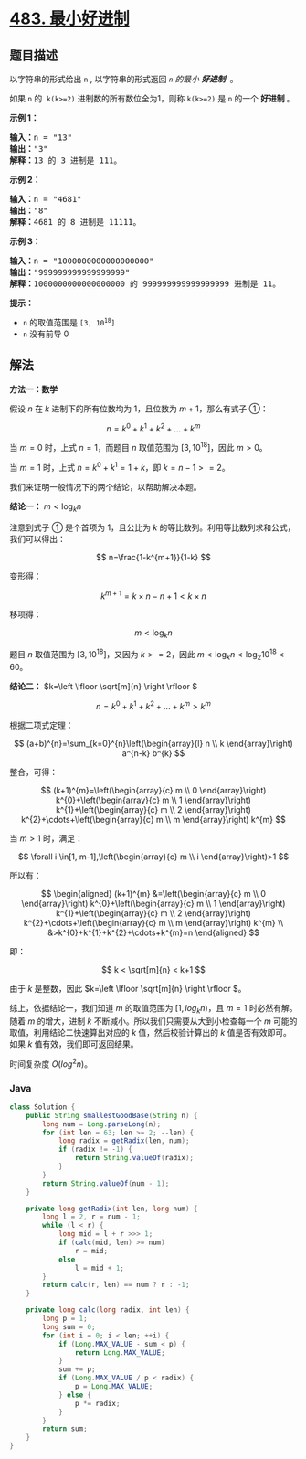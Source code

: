 # [483. 最小好进制](https://leetcode.cn/problems/smallest-good-base)

## 题目描述

<p>以字符串的形式给出 <code>n</code>&nbsp;, 以字符串的形式返回<em> <code>n</code> 的最小 <strong>好进制</strong> </em>&nbsp;。</p>

<p>如果 <code>n</code> 的 &nbsp;<code>k(k&gt;=2)</code>&nbsp;进制数的所有数位全为1，则称&nbsp;<code>k(k&gt;=2)</code>&nbsp;是 <code>n</code> 的一个&nbsp;<strong>好进制&nbsp;</strong>。</p>

<p><strong>示例 1：</strong></p>

<pre>
<strong>输入：</strong>n = "13"
<strong>输出：</strong>"3"
<strong>解释：</strong>13 的 3 进制是 111。
</pre>

<p><strong>示例 2：</strong></p>

<pre>
<strong>输入：</strong>n = "4681"
<strong>输出：</strong>"8"
<strong>解释：</strong>4681 的 8 进制是 11111。
</pre>

<p><strong>示例 3：</strong></p>

<pre>
<strong>输入：</strong>n = "1000000000000000000"
<strong>输出：</strong>"999999999999999999"
<strong>解释：</strong>1000000000000000000 的 999999999999999999 进制是 11。
</pre>

<p><strong>提示：</strong></p>

<ul>
	<li><code>n</code> 的取值范围是&nbsp;<code>[3, 10<sup>18</sup>]</code></li>
	<li><code>n</code> 没有前导 0</li>
</ul>

## 解法

**方法一：数学**

假设 $n$ 在 $k$ 进制下的所有位数均为 $1$，且位数为 $m+1$，那么有式子 ①：

$$
n=k^0+k^1+k^2+...+k^m
$$

当 $m=0$ 时，上式 $n=1$，而题目 $n$ 取值范围为 $[3, 10^{18}]$，因此 $m>0$。

当 $m=1$ 时，上式 $n=k^0+k^1=1+k$，即 $k=n-1>=2$。

我们来证明一般情况下的两个结论，以帮助解决本题。

**结论一：** $m<\log _{k} n$

注意到式子 ① 是个首项为 $1$，且公比为 $k$ 的等比数列。利用等比数列求和公式，我们可以得出：

$$
n=\frac{1-k^{m+1}}{1-k}
$$

变形得：

$$
k^{m+1}=k \times n-n+1 < k \times n
$$

移项得：

$$
m<\log _{k} n
$$

题目 $n$ 取值范围为 $[3, 10^{18}]$，又因为 $k>=2$，因此 $m<\log _{k} n<\log _{2} 10^{18}<60$。

**结论二：** $k=\left \lfloor \sqrt[m]{n} \right \rfloor $

$$
n=k^0+k^1+k^2+...+k^m>k^m
$$

根据二项式定理：

$$
(a+b)^{n}=\sum_{k=0}^{n}\left(\begin{array}{l}
n \\
k
\end{array}\right) a^{n-k} b^{k}
$$

整合，可得：

$$
(k+1)^{m}=\left(\begin{array}{c}
m \\
0
\end{array}\right) k^{0}+\left(\begin{array}{c}
m \\
1
\end{array}\right) k^{1}+\left(\begin{array}{c}
m \\
2
\end{array}\right) k^{2}+\cdots+\left(\begin{array}{c}
m \\
m
\end{array}\right) k^{m}
$$

当 $m>1$ 时，满足：

$$
\forall i \in[1, m-1],\left(\begin{array}{c}
m \\
i
\end{array}\right)>1
$$

所以有：

$$
\begin{aligned}
(k+1)^{m} &=\left(\begin{array}{c}
m \\
0
\end{array}\right) k^{0}+\left(\begin{array}{c}
m \\
1
\end{array}\right) k^{1}+\left(\begin{array}{c}
m \\
2
\end{array}\right) k^{2}+\cdots+\left(\begin{array}{c}
m \\
m
\end{array}\right) k^{m} \\
&>k^{0}+k^{1}+k^{2}+\cdots+k^{m}=n
\end{aligned}
$$

即：

$$
k < \sqrt[m]{n} < k+1
$$

由于 $k$ 是整数，因此 $k=\left \lfloor \sqrt[m]{n} \right \rfloor $。

综上，依据结论一，我们知道 $m$ 的取值范围为 $[1,log_{k}n)$，且 $m=1$ 时必然有解。随着 $m$ 的增大，进制 $k$ 不断减小。所以我们只需要从大到小检查每一个 $m$ 可能的取值，利用结论二快速算出对应的 $k$ 值，然后校验计算出的 $k$ 值是否有效即可。如果 $k$ 值有效，我们即可返回结果。

时间复杂度 $O(log^{2}n)$。

### **Java**

```java
class Solution {
    public String smallestGoodBase(String n) {
        long num = Long.parseLong(n);
        for (int len = 63; len >= 2; --len) {
            long radix = getRadix(len, num);
            if (radix != -1) {
                return String.valueOf(radix);
            }
        }
        return String.valueOf(num - 1);
    }

    private long getRadix(int len, long num) {
        long l = 2, r = num - 1;
        while (l < r) {
            long mid = l + r >>> 1;
            if (calc(mid, len) >= num)
                r = mid;
            else
                l = mid + 1;
        }
        return calc(r, len) == num ? r : -1;
    }

    private long calc(long radix, int len) {
        long p = 1;
        long sum = 0;
        for (int i = 0; i < len; ++i) {
            if (Long.MAX_VALUE - sum < p) {
                return Long.MAX_VALUE;
            }
            sum += p;
            if (Long.MAX_VALUE / p < radix) {
                p = Long.MAX_VALUE;
            } else {
                p *= radix;
            }
        }
        return sum;
    }
}
```
